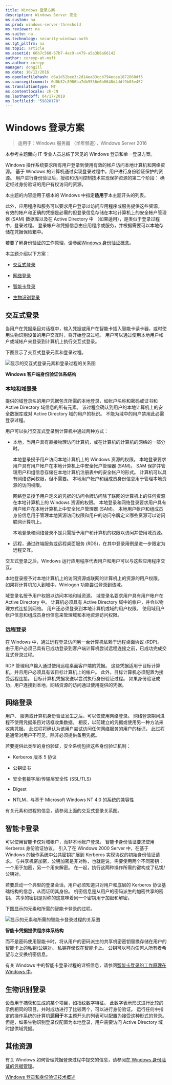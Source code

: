 ```yaml
---
title: Windows 登录方案
description: Windows Server 安全
ms.custom: na
ms.prod: windows-server-threshold
ms.reviewer: na
ms.suite: na
ms.technology: security-windows-auth
ms.tgt_pltfrm: na
ms.topic: article
ms.assetid: 66b7c568-67b7-4ac9-a479-a5a3b8a66142
author: coreyp-at-msft
ms.author: coreyp
manager: dongill
ms.date: 10/12/2016
ms.openlocfilehash: d6a1d52bee3c2d14ea83ccb794ecea1872868df5
ms.sourcegitcommit: 0d0b32c8986ba7db9536e0b8648d4ddf9b03e452
ms.translationtype: MT
ms.contentlocale: zh-CN
ms.lasthandoff: 04/17/2019
ms.locfileid: "59828178"
---
```

# <a name="windows-logon-scenarios"></a>Windows 登录方案

>适用于：Windows 服务器 （半年频道），Windows Server 2016

本参考主题面向 IT 专业人员总结了常见的 Windows 登录和单一登录方案。

Windows 操作系统要求所有用户登录到使用有效的帐户访问本地计算机和网络资源。 基于 Windows 的计算机通过实现登录过程中，用户进行身份验证保护的资源。 用户进行身份验证后，授权和访问控制技术实现保护资源的第二个阶段： 确定经过身份验证的用户有权访问的资源。

本主题的内容适用于版本的 Windows 中指定**适用于**本主题开头的列表。

此外，应用程序和服务可以要求用户登录以访问应用程序或服务提供这些资源。 有效的帐户和正确的凭据是必需的但登录信息存储在本地计算机上的安全帐户管理器 (SAM) 数据库以及在 Active Directory 中 （如果适用），是类似于登录过程中，登录过程。 登录帐户和凭据信息由应用程序或服务，并根据需要可以本地存储在凭据保险箱中。

若要了解身份验证的工作原理，请参阅[Windows 身份验证概念](windows-authentication-concepts.md)。

本主题介绍以下方案：

-   [交互式登录](#BKMK_InteractiveLogon)

-   [网络登录](#BKMK_NetworkLogon)

-   [智能卡登录](#BKMK_SmartCardLogon)

-   [生物识别登录](#BKMK_BioLogon)

## <a name="BKMK_InteractiveLogon"></a>交互式登录
当用户在凭据条目对话框中，输入凭据或用户在智能卡插入智能卡读卡器，或时使用生物识别设备的用户交互时，将开始登录过程。 用户可以通过使用本地用户帐户或域帐户来登录到计算机上执行交互式登录。

下图显示了交互式登录元素和登录过程。

![显示的交互式登录元素和登录过程的关系图](../media/windows-logon-scenarios/AuthN_LSA_Architecture_Client.gif)

**Windows 客户端身份验证体系结构**

### <a name="BKMK_LocaDomainLogon"></a>本地和域登录
提供的域登录名的用户凭据包含所需的本地登录，如帐户名称和密码或证书和 Active Directory 域信息的所有元素。 该过程会确认到用户的本地计算机上的安全数据库或对 Active Directory 域的用户的标识。 不能为域中的用户禁用此必需登录过程。

用户可以执行交互式登录到计算机中通过两种方式：

-   本地，当用户具有直接物理访问计算机，或在计算机的计算机的网络的一部分时。

    本地登录授予用户访问本地计算机上的 Windows 资源的权限。 本地登录要求用户具有用户帐户在本地计算机上中安全帐户管理器 (SAM)。 SAM 保护并管理用户和组信息存储在本地计算机注册表中的安全帐户的形式。 计算机可以具有网络访问权限，但不需要。 本地用户帐户和组成员身份信息用于管理本地资源的访问权限。

    网络登录授予用户定义的凭据的访问令牌访问除了联网的计算机上的任何资源在本地计算机上的 Windows 资源的权限。 本地登录和网络登录要求用户具有用户帐户在本地计算机上中安全帐户管理器 (SAM)。 本地用户帐户和组成员身份信息用于管理本地资源访问权限和用户的访问令牌定义哪些资源可以访问联网计算机上。

    本地登录和网络登录不是只需授予用户和计算机的权限以访问并使用域资源。

-   远程，通过终端服务或远程桌面服务 (RDS)，在其中登录用例是进一步限定为远程交互。

交互式登录之后，Windows 运行应用程序代表用户和用户可以与这些应用程序交互。

本地登录授予对本地计算机上的访问资源或联网的计算机上的资源的用户权限。 如果将计算机加入到域中，Winlogon 功能尝试登录到该域。

域登录名授予用户权限以访问本地和域资源。 域登录名要求用户具有用户帐户在 Active Directory 中。 计算机必须具有 Active Directory 域中的帐户，并会以物理方式连接到网络。 用户还必须登录到本地计算机或域的用户权限。 使用域用户帐户信息和组成员身份信息来管理域和本地资源访问权限。

### <a name="BKMK_RemoteLogon"></a>远程登录
在 Windows 中，通过远程登录访问另一台计算机依赖于远程桌面协议 (RDP)。 由于用户必须已具有已成功登录到客户端计算机尝试远程连接之前，已成功完成交互式登录过程。

RDP 管理用户输入通过使用远程桌面客户端的凭据。 这些凭据适用于目标计算机，并且用户必须具有该目标计算机上的帐户。 此外，目标计算机必须配置为接受远程连接。 目标计算机凭据发送以尝试执行身份验证过程。 如果身份验证成功，用户连接到本地，网络资源的访问通过使用提供的凭据。

## <a name="BKMK_NetworkLogon"></a>网络登录
用户、 服务或计算机身份验证发生之后，可以仅使用网络登录。 网络登录期间进程不使用凭据条目对话框收集数据。 相反，以前建立的凭据或使用另一种方法来收集凭据。 此过程将确认为该用户尝试访问任何网络服务的用户的标识。 此过程是通常对用户不可见，除非必须提供备用凭据。

若要提供此类型的身份验证，安全系统包括这些身份验证机制：

-   Kerberos 版本 5 协议

-   公钥证书

-   安全套接字层/传输层安全性 (SSL/TLS)

-   Digest

-   NTLM，与基于 Microsoft Windows NT 4.0 的系统的兼容性

有关元素和进程的信息，请参阅上面的交互式登录关系图。

## <a name="BKMK_SmartCardLogon"></a>智能卡登录
可以使用智能卡仅对域帐户，而非本地帐户登录。 智能卡身份验证要求使用 Kerberos 身份验证协议。 引入了在 Windows 2000 Server 中，在基于 Windows 的操作系统中公共密钥扩展到 Kerberos 实现协议的初始身份验证请求。 与共享机密加密，公钥加密是非对称，也就是说，需要使用两个不同密钥： 一个用于加密，另一个用来解密。 在一起，执行这两种操作所需的键构成了私钥/公钥对。

若要启动一个典型的登录会话，用户必须知道只对用户和底层的 Kerberos 协议基础结构的信息，从而证明其身份。 机密信息是从用户的密码派生的加密共享的密钥。 共享的密钥是对称的这意味着同一个密钥用于加密和解密。

下图显示的元素和所需的智能卡登录的过程。

![显示的元素和所需的智能卡登录过程的关系图](../media/windows-logon-scenarios/SmartCardCredArchitecture.gif)

**智能卡凭据提供程序体系结构**

而不是密码使用智能卡时，将从用户的密码派生的共享机密密钥替换存储在用户的智能卡上的私钥/公钥对。 私钥存储仅在智能卡上。 公钥可以可向任何人所有者希望与之交换机密信息。

有关 Windows 中的智能卡登录过程的详细信息，请参阅[智能卡登录的工作原理在 Windows 中](https://technet.microsoft.com/library/ff404285.aspx)。

## <a name="BKMK_BioLogon"></a>生物识别登录
设备用于捕获和生成的某个项目，如指纹数字特征。 此数字表示形式进行比较的示例相同的项目，并时成功进行了比较两个，可以进行身份验证。 运行任何中指定的操作系统的计算机**适用于**本主题开头的列表可以配置为接受这种形式的登录。 但是，如果生物识别登录仅配置为本地登录，用户需要访问 Active Directory 域时提供域凭据。

## <a name="additional-resources"></a>其他资源
有关 Windows 如何管理凭据登录过程中提交的信息，请参阅[在 Windows 身份验证的凭据管理](https://technet.microsoft.com/library/dn169014.aspx)。

[Windows 登录和身份验证技术概述](https://technet.microsoft.com/library/dn169029.aspx)


